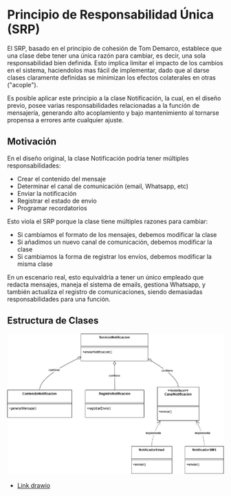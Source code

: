 # Principio de Responsabilidad Única (SRP)

El SRP, basado en el principio de cohesión de Tom Demarco, establece que una clase debe tener una única razón para cambiar, es decir, una sola responsabilidad bien definida. Esto implica limitar el impacto de los cambios en el sistema, haciendolos mas fácil de implementar, dado que al darse clases claramente definidas se minimizan los efectos colaterales en otras ("acople").

Es posible aplicar este principio a la clase Notificación, la cual, en el diseño previo, posee varias responsabilidades relacionadas a la función de mensajería, generando alto acoplamiento y bajo mantenimiento al tornarse propensa a errores ante cualquier ajuste.

## Motivación

En el diseño original, la clase Notificación podría tener múltiples responsabilidades:

  * Crear el contenido del mensaje
  * Determinar el canal de comunicación (email, Whatsapp, etc)
  * Enviar la notificación
  * Registrar el estado de envío
  * Programar recordatorios

Esto viola el SRP porque la clase tiene múltiples razones para cambiar:

  * Si cambiamos el formato de los mensajes, debemos modificar la clase
  * Si añadimos un nuevo canal de comunicación, debemos modificar la clase
  * Si cambiamos la forma de registrar los envíos, debemos modificar la misma clase

En un escenario real, esto equivaldría a tener un único empleado que redacta mensajes, maneja el sistema de emails, gestiona Whatsapp, y también actualiza el registro de comunicaciones, siendo demasiadas responsabilidades para una función.

## Estructura de Clases 

 ![Ejemplo srp](imagenes/018_SOLID_SRP.jpg)
 * [Link drawio](https://drive.google.com/file/d/1Hv9hF0RbSZp7Z3l3Hp_q-i7rDVaMNCo3/view?usp=sharing)

